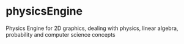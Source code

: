 # physicsEngine
Physics Engine for 2D graphics, dealing with physics, linear algebra,  probability and computer science concepts 
